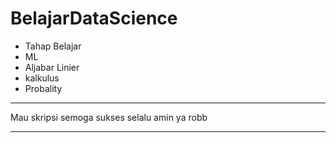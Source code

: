 # BelajarDataScience
- Tahap Belajar
- ML
- Aljabar Linier
- kalkulus
- Probality
<hr>
Mau skripsi
semoga sukses selalu
amin
ya robb
<hr>
